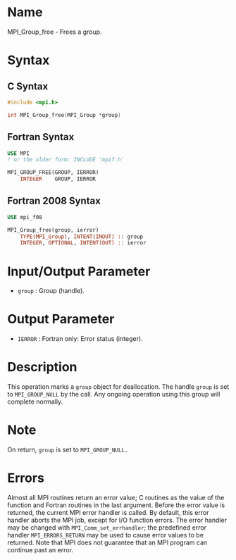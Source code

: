 # Name

MPI_Group_free  - Frees a group.

# Syntax

## C Syntax

```c
#include <mpi.h>

int MPI_Group_free(MPI_Group *group)
```

## Fortran Syntax

```fortran
USE MPI
! or the older form: INCLUDE 'mpif.h'

MPI_GROUP_FREE(GROUP, IERROR)
    INTEGER    GROUP, IERROR
```

## Fortran 2008 Syntax

```fortran
USE mpi_f08

MPI_Group_free(group, ierror)
    TYPE(MPI_Group), INTENT(INOUT) :: group
    INTEGER, OPTIONAL, INTENT(OUT) :: ierror
```


# Input/Output Parameter

* `group` : Group (handle).

# Output Parameter

* `IERROR` : Fortran only: Error status (integer).

# Description

This operation marks a `group` object for deallocation. The handle `group`
is set to `MPI_GROUP_NULL` by the call. Any ongoing operation using this
group will complete normally.

# Note

On return, `group` is set to `MPI_GROUP_NULL.`

# Errors

Almost all MPI routines return an error value; C routines as the value
of the function and Fortran routines in the last argument.
Before the error value is returned, the current MPI error handler is
called. By default, this error handler aborts the MPI job, except for
I/O function errors. The error handler may be changed with
`MPI_Comm_set_errhandler`; the predefined error handler `MPI_ERRORS_RETURN`
may be used to cause error values to be returned. Note that MPI does not
guarantee that an MPI program can continue past an error.
